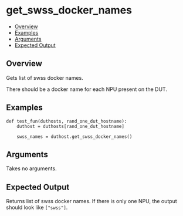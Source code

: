 # get_swss_docker_names

- [Overview](#overview)
- [Examples](#examples)
- [Arguments](#arguments)
- [Expected Output](#expected-output)

## Overview
Gets list of swss docker names.

There should be a docker name for each NPU present on the DUT.

## Examples
```
def test_fun(duthosts, rand_one_dut_hostname):
    duthost = duthosts[rand_one_dut_hostname]

    swss_names = duthost.get_swss_docker_names()
```

## Arguments
Takes no arguments.

## Expected Output
Returns list of swss docker names. If there is only one NPU, the output should look like `["swss"]`.
